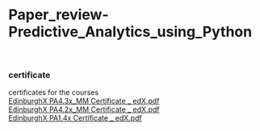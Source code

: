 # Paper_review-Predictive_Analytics_using_Python
<br>

### certificate
certificates for the courses
<br>
[EdinburghX PA4.3x_MM Certificate _ edX.pdf](https://github.com/Goodsma/Code_review-Predictive_Analytics_using_Python/files/6795434/EdinburghX.PA4.3x_MM.Certificate._.edX.pdf)
<br>
[EdinburghX PA4.2x_MM Certificate _ edX.pdf](https://github.com/Goodsma/Code_review-Predictive_Analytics_using_Python/files/6795435/EdinburghX.PA4.2x_MM.Certificate._.edX.pdf)
<br>
[EdinburghX PA1.4x Certificate _ edX.pdf](https://github.com/Goodsma/Code_review-Predictive_Analytics_using_Python/files/6795437/EdinburghX.PA1.4x.Certificate._.edX.pdf)
